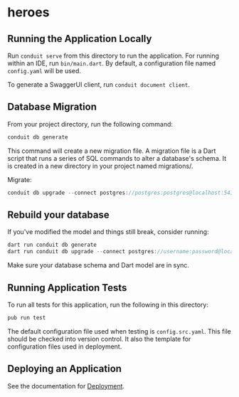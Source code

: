 # heroes

## Running the Application Locally

Run `conduit serve` from this directory to run the application. For running within an IDE, run `bin/main.dart`. By default, a configuration file named `config.yaml` will be used.

To generate a SwaggerUI client, run `conduit document client`.

## Database Migration

From your project directory, run the following command:

```dart
conduit db generate
```

This command will create a new migration file. A migration file is a Dart script that runs a series of SQL commands to alter a database's schema. It is created in a new directory in your project named migrations/.

Migrate:

```dart
conduit db upgrade --connect postgres://postgres:postgres@localhost:5432/heroes
```

## Rebuild your database

If you've modified the model and things still break, consider running:

```dart
dart run conduit db generate
dart run conduit db upgrade --connect postgres://username:password@localhost:5432/database_name
```

Make sure your database schema and Dart model are in sync.

## Running Application Tests

To run all tests for this application, run the following in this directory:

```dart
pub run test
```

The default configuration file used when testing is `config.src.yaml`. This file should be checked into version control. It also the template for configuration files used in deployment.

## Deploying an Application

See the documentation for [Deployment](https://conduit.io/docs/deploy/).
